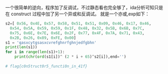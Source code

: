 一个很简单的逆向，程序加了反调试，不过静态看也完全够了，ida分析可知只是在 construct 过程中加了另一个异或和反调试。
就是一个亦或,exp如下：
```python
s2=[ 0x56, 0x4E, 0x57, 0x58, 0x51, 0x51, 0x09, 0x46, 0x17, 0x46, 
  0x54, 0x5A, 0x59, 0x59, 0x1F, 0x48, 0x32, 0x5B, 0x6B, 0x7C, 
  0x75, 0x6E, 0x7E, 0x6E, 0x2F, 0x77, 0x4F, 0x7A, 0x71, 0x43, 
  0x2B, 0x26, 0x89, 0xFE, 0x00]
s1 = 'qasxcytgsasxcvrefghnrfghnjedfgbhn'
print(len(s1))
for i in range(len(s1)+1):
 	print(chr(ord(s1[i])^ (2 * i + 65)^s2[i]),end='')
 
# flag{c0n5truct0r5_functi0n_in_41f}
```

